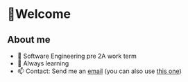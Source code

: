 # 👋Welcome 

## About me
- 🏫 Software Engineering pre 2A work term<!-- and seeking a 4 month co-op job for the summer-->
- 🌱 Always learning
- 📫 Contact: Send me an [email](mailto:d83xu@uwaterloo.ca) (you can also use [this one](mailto:dxaviud@uwaterloo.ca))
